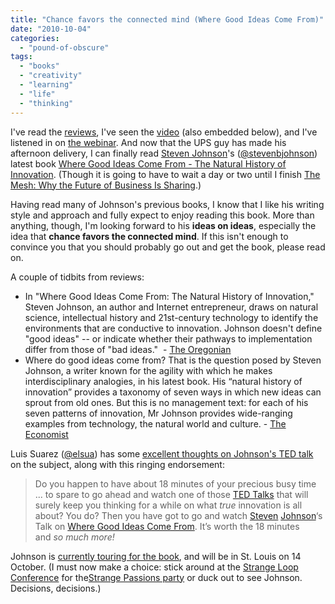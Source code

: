 ```yaml
---
title: "Chance favors the connected mind (Where Good Ideas Come From)"
date: "2010-10-04"
categories: 
  - "pound-of-obscure"
tags: 
  - "books"
  - "creativity"
  - "learning"
  - "life"
  - "thinking"
---
```


I've read the [reviews](http://www.stevenberlinjohnson.com/2010/10/good-ideas-the-first-reviews.html), I've seen the [video](http://www.ted.com/talks/steven_johnson_where_good_ideas_come_from.html) (also embedded below), and I've listened in on [the webinar](http://blog.gbrettmiller.com/good-ideas-from-steven-johnson/). And now that the UPS guy has made his afternoon delivery, I can finally read [Steven Johnson](http://www.stevenberlinjohnson.com)'s ([@stevenbjohnson](http://twitter.com/stevenbjohnson)) latest book [Where Good Ideas Come From - The Natural History of Innovation](http://www.amazon.com/gp/product/1594487715?ie=UTF8&tag=gbrettmiller-20&linkCode=as2&camp=1789&creative=9325&creativeASIN=1594487715). (Though it is going to have to wait a day or two until I finish [The Mesh: Why the Future of Business Is Sharing](http://www.amazon.com/gp/product/1591843715?ie=UTF8&tag=gbrettmiller-20&linkCode=as2&camp=1789&creative=9325&creativeASIN=1591843715).)

Having read many of Johnson's previous books, I know that I like his writing style and approach and fully expect to enjoy reading this book. More than anything, though, I'm looking forward to his **ideas on ideas**, especially the idea that **chance favors the connected mind**. If this isn't enough to convince you that you should probably go out and get the book, please read on.

A couple of tidbits from reviews:

- In "Where Good Ideas Come From: The Natural History of Innovation," Steven Johnson, an author and Internet entrepreneur, draws on natural science, intellectual history and 21st-century technology to identify the environments that are conductive to innovation. Johnson doesn't define "good ideas" -- or indicate whether their pathways to implementation differ from those of "bad ideas."  - [The Oregonian](http://www.oregonlive.com/books/index.ssf/2010/10/nonfiction_review_where_good_i.html)
- Where do good ideas come from? That is the question posed by Steven Johnson, a writer known for the agility with which he makes interdisciplinary analogies, in his latest book. His “natural history of innovation” provides a taxonomy of seven ways in which new ideas can sprout from old ones. But this is no management text: for each of his seven patterns of innovation, Mr Johnson provides wide-ranging examples from technology, the natural world and culture. - [The Economist](http://www.economist.com/node/17145208?story_id=17145208&fsrc=rss)

Luis Suarez ([@elsua](http://twitter.com/elsua)) has some [excellent thoughts on Johnson's TED talk](http://www.elsua.net/2010/10/01/the-liquid-network-where-good-ideas-come-from/) on the subject, along with this ringing endorsement:

> Do you happen to have about 18 minutes of your precious busy time ... to spare to go ahead and watch one of those [TED Talks](http://www.ted.com/talks) that will surely keep you thinking for a while on what _true_ innovation is all about? You do? Then you have got to go and watch [Steven](http://www.stevenberlinjohnson.com/) [Johnson](http://twitter.com/#!/stevenbjohnson)‘s Talk on [Where Good Ideas Come From](http://www.ted.com/talks/steven_johnson_where_good_ideas_come_from.html). It’s worth the 18 minutes and _so much more!_

Johnson is [currently touring for the book](http://www.stevenberlinjohnson.com/2010/09/tour-dates-for-where-good-ideas-come-from.html), and will be in St. Louis on 14 October. (I must now make a choice: stick around at the [Strange Loop Conference](http://www.strangeloop2010.com) for the[Strange Passions party](http://http://strangeloop2010.com/pages/strange_passions) or duck out to see Johnson. Decisions, decisions.)
